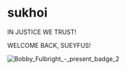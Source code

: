 # sukhoi
IN JUSTICE WE TRUST!

WELCOME BACK, SUEYFUS!

![Bobby_Fulbright_-_present_badge_2](https://user-images.githubusercontent.com/76504062/102952758-82310a80-4495-11eb-8abf-411971143eff.gif)
